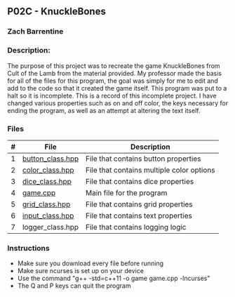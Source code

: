 ## P02C - KnuckleBones
### Zach Barrentine
### Description:

The purpose of this project was to recreate the game KnuckleBones from Cult of the Lamb from the material provided. My professor made the basis for all of the files for this program, the goal was simply for me to edit and add to the code so that it created the game itself. This program was put to a halt so it is incomplete. This is a record of this incomplete project. I have changed various properties such as on and off color, the keys necessary for ending the program, as well as an attempt at altering the text itself.

### Files

|   #   | File            | Description                                        |
| :---: | --------------- | -------------------------------------------------- |
|   1   | [button_class.hpp](https://github.com/ZachBarrentine/2143-OOP/blob/main/Assignments/P02C/button_class.hpp)         | File that contains button properties      |
|   2   | [color_class.hpp](https://github.com/ZachBarrentine/2143-OOP/blob/main/Assignments/P02C/color_class.hpp)  | File that contains multiple color options         |
|   3   | [dice_class.hpp](https://github.com/ZachBarrentine/2143-OOP/blob/main/Assignments/P02C/dice_class.hpp) | File that contains dice properties |
|   4   | [game.cpp](https://github.com/ZachBarrentine/2143-OOP/blob/main/Assignments/P02C/game.cpp) | Main file for the program |
|   5   | [grid_class.hpp](https://github.com/ZachBarrentine/2143-OOP/blob/main/Assignments/P02C/grid_class.hpp) | File that contains grid properties |
|   6   | [input_class.hpp](https://github.com/ZachBarrentine/2143-OOP/blob/main/Assignments/P02C/input_class.hpp) | File that contains text properties |
|   7   | logger_class.hpp | File that contains logging logic |

### Instructions

- Make sure you download every file before running
- Make sure ncurses is set up on your device
- Use the command "g++ -std=c++11 -o game game.cpp -lncurses"
- The Q and P keys can quit the program
